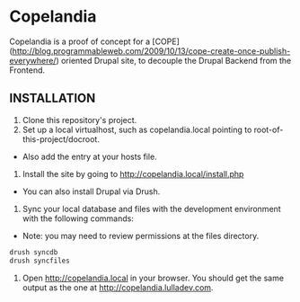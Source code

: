 # Copelandia

Copelandia is a proof of concept for a [COPE]
(http://blog.programmableweb.com/2009/10/13/cope-create-once-publish-everywhere/)
oriented Drupal site, to decouple the Drupal Backend from the Frontend.

## INSTALLATION

1. Clone this repository's project.
1. Set up a local virtualhost, such as copelandia.local pointing to root-of-this-project/docroot.
 * Also add the entry at your hosts file.
1. Install the site by going to http://copelandia.local/install.php
 * You can also install Drupal via Drush.
1. Sync your local database and files with the development environment with the following
   commands:
 * Note: you may need to review permissions at the files directory.

``` bash
drush syncdb
drush syncfiles
```
1. Open http://copelandia.local in your browser. You should get the same output as the one at
http://copelandia.lulladev.com.

